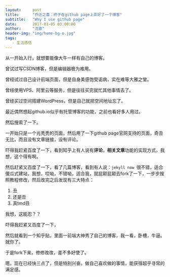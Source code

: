 ```yaml
---
layout:     post
title:      "乔迁之喜：终于在github page上弄好了一个博客"
subtitle:   "Why I use github page"
date:       2017-03-05 03:00:00
author:     "沈歌"
header-img: "img/home-bg-o.jpg"
tags:
   - 生活感悟
---
```

  
  
  
从一开始入行，就想要能像大牛一样有自己的博客。

曾试过写CSDN博客，但是编辑器极为难用。

曾经试过自己设计前端页面，但是自身美感饱受诟病，实在难等大雅之堂。

曾经使用VPS、阿里云等服务，但是往往买完就忙其他事情去了。

曾经买过空间搭建WordPress，但是自己就把空间地址忘了。

最近偶然想起github.io似乎有托管博客的功能，之前也看好多人用过。

然后搜索了一下。

一开始只是一个光秃秃的页面，然后用了一下github page官网支持的页面，奇丑无比，而且没有文章链接，没有评论。

吓得我赶紧百度了一下，看到知乎上有人说有**评论**，**相关文章**功能的实现方式，我想，这个得有啊。

然后赶紧又百度了一下，看了几篇博客，看到有人说：`jekyll now `很不错，适合傻瓜式建站，我想，哎呦，不错呦，适合我，就屁颠屁颠去fork了一下，一步步按照教程修改，然后改完之后发现有三大特点：

1. 丑
2. 还是丑
3. 真tmd丑

我想，这能忍？？

吓得我赶紧又百度了一下，

然后就看到一个知乎贴，里面一前端大神秀了自己的博客，我一看，卧槽，牛逼。就你了。

于是fork下来，修修改改，差不多好使了。

嗯，现在已经快三点了，但是特别兴奋。做自己喜欢做的事情，能获得超乎寻常的满足感。


          
            


